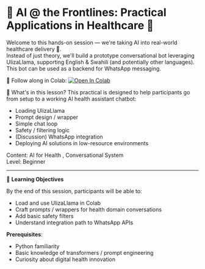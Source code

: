 # 💫 AI @ the Frontlines: Practical Applications in Healthcare 💫

Welcome to this hands-on session — we're taking AI into real-world healthcare delivery 🚀.  
Instead of just theory, we'll build a prototype conversational bot leveraging UlizaLlama, supporting English & Swahili (and potentially other languages). This bot can be used as a backend for WhatsApp messaging.

📌 Follow along in Colab: [![Open In Colab](https://colab.research.google.com/assets/colab-badge.svg)](https://colab.research.google.com/drive/1jreqekFPmyaEH2ku58FrLI7MYfk34Uu4#scrollTo=wWcHOdJ8YN0v)

🔄 What's in this lesson?
This practical is designed to help participants go from setup to a working AI health assistant chatbot:

- Loading UlizaLlama
- Prompt design / wrapper
- Simple chat loop
- Safety / filtering logic
- (Discussion) WhatsApp integration
- Deploying AI solutions in low-resource environments

Content: AI for Health , Conversational System  
Level: Beginner  

---

🎯 **Learning Objectives**  

By the end of this session, participants will be able to:

- Load and use UlizaLlama in Colab  
- Craft prompts / wrappers for health domain conversations  
- Add basic safety filters  
- Understand integration path to WhatsApp APIs  

**Prerequisites**:

- Python familiarity  
- Basic knowledge of transformers / prompt engineering  
- Curiosity about digital health innovation  
